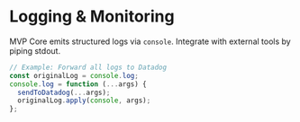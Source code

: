 # Logging & Monitoring

MVP Core emits structured logs via `console`.
Integrate with external tools by piping stdout.

```ts
// Example: Forward all logs to Datadog
const originalLog = console.log;
console.log = function (...args) {
  sendToDatadog(...args);
  originalLog.apply(console, args);
};
```
